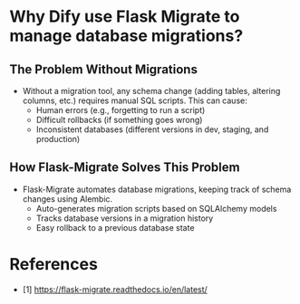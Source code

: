 # Why Dify use Flask Migrate to manage database migrations?
## The Problem Without Migrations
- Without a migration tool, any schema change (adding tables, altering columns, etc.) requires manual SQL scripts. This can cause:
    - Human errors (e.g., forgetting to run a script)
    - Difficult rollbacks (if something goes wrong)
    - Inconsistent databases (different versions in dev, staging, and production)

## How Flask-Migrate Solves This Problem
- Flask-Migrate automates database migrations, keeping track of schema changes using Alembic.
    - Auto-generates migration scripts based on SQLAlchemy models
    - Tracks database versions in a migration history
    - Easy rollback to a previous database state

# References
- [1] https://flask-migrate.readthedocs.io/en/latest/
